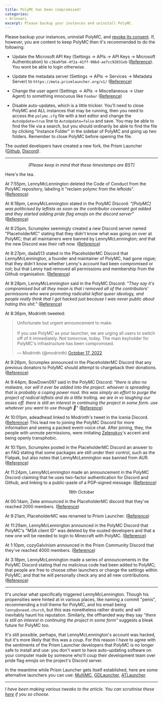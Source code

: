 ```yaml
---
title: PolyMC has been compromised!
categories:
- Orinnari
excerpt: Please backup your instances and uninstall PolyMC.
---
```

Please backup your instances, uninstall PolyMC, and [revoke its consent](https://microsoft.com/consent/). If, however, you are content to keep PolyMC then it's recommended to do the following:

- Update the Microsoft API Key (Settings → APIs → API Keys → Microsoft Authentication) to `c36a9fb6-4f2a-41ff-90bd-ae7cc92031eb` ([Reference](https://discord.com/channels/1031648380885147709/1031839576102285312/1031872355510788237)). You wont be able to login otherwise.

- Update the metadata server (Settings → APIs → Services → Metadata Server) to `https://meta.prismlauncher.org/v1/` ([Reference](https://discord.com/channels/1031648380885147709/1031839576102285312/1031865784621871144))

- Change the user agent (Settings → APIs → Miscellaneous → User Agent) to something innocuous like `Foobar` ([Reference](https://gist.github.com/Earthcomputer/dc65391f84a2c19ebac6c33506fd7751))

- Disable auto-updates, which is a little trickier. You'll need to close PolyMC and ALL instances that may be running, then you need to access the `polymc.cfg` file with a text editor and change the `AutoUpdate=true` line to `AutoUpdate=false` and save. You may be able to find the file via a search, but you should ordinarily be able to find the file by clicking "Instance Folder" in the sidebar of PolyMC and going up two folders. Remember to close PolyMC before opening the file.

The ousted developers have created a new fork, the Prism Launcher ([Github](https://github.com/PrismLauncher), [Discord](https://discord.gg/prismlauncher)).

---

<p><center><i>(Please keep in mind that these timestamps are BST)</i></center></p>

Here's the tea.

At 7:55pm, LennyMcLennington deleted the Code of Conduct from the PolyMC repository, labeling it "reclaim polymc from the leftoids". ([Reference](https://github.com/PolyMC/PolyMC/commit/ccf282593dcdbe189c99b81b8bc90cb203aed3ee))

At 8:18pm, LennyMcLennington stated in the PolyMC Discord: *"[PolyMC] was politicised by leftists as soon as the contributor covenant got added and they started adding pride flag emojis on the discord server"* ([Reference](https://discord.com/channels/923671181020766230/923671181020766233/1031647468930215946))

At 8:25pm, Scrumplex seemingly created a new Discord server named "PlaceholderMC" stating that they didn't know what was going on over at PolyMC; that all maintainers were banned by LennyMcLennington; and that the new Discord was their raft now. ([Reference](https://discord.com/channels/1031648380885147709/1031649048890978324/1031649115685265460))

At 8:27pm, dada513 stated in the PlaceholderMC Discord that LennyMcLennington, a founder and maintainer of PolyMC, had gone rogue; that they didn't know whether Lenny's account had been compromised or not; but that Lenny had removed all permissions and membership from the Github organisation. ([Reference](https://discord.com/channels/1031648380885147709/1031649048890978324/1031649789697335328))

At 8:28pm, LennyMcLennington said in the PolyMC Discord: *"They say it's compromised but all they mean is that i removed all of the contributors' permissons who were promoting radicalist leftist queer ideology, and people really think that I got hacked just because I was never public about hating this shit."* ([Reference](https://discord.com/channels/923671181020766230/923671181020766233/1031649880038457424))

At 8:36pm, Modrinth tweeted:
<blockquote class="twitter-tweet"><p lang="en" dir="ltr">Unfortunate but urgent announcement to make.<br><br>If you use PolyMC as your launcher, we are urging all users to switch off of it immediately. Not tomorrow, today. The main keyholder for PolyMC&#39;s infrastructure has been compromised.</p>&mdash; Modrinth (@modrinth) <a href="https://twitter.com/modrinth/status/1582093129641234432">October 17, 2022</a></blockquote> <script async src="https://platform.twitter.com/widgets.js" charset="utf-8"></script>

At 9:26pm, Scrumplex announced in the PlaceholderMC Discord that any previous donators to PolyMC should attempt to chargeback their donations. ([Reference](https://discord.com/channels/1031648380885147709/1031649048890978324/1031664566058360884))

At 9:44pm, BowDown097 said in the PolyMC Discord: *"there is also no malware, nor will it ever be added into the project. whoever is spreading that is probably a coping power mod. this was simply an effort to purge the project of radical leftists and do a little trolling. we are in vc laughing our asses off. there is still an interest in continuing the project in some form. use whatever you want to use though 🤷"* ([Reference](https://discord.com/channels/923671181020766230/923672379144671263/1031668989941796874))

At 10:01pm, adeadhead linked to Modrinth's tweet in the Icenia Discord. ([Reference](https://discord.com/channels/558071874161082368/957804789029294092/1031673358640758815)) This lead me to joining the PolyMC Discord for more information and seeing a packed event-voice chat. After joining, they, the people with unmute permissions, were imitating [Zelenskyy](https://en.wikipedia.org/wiki/Volodymyr_Zelenskyy)'s accent and being openly transphobic.

At 10:11pm, Scrumplex posted in the PlaceholderMC Discord an answer to an FAQ stating that some packages are still under their control, such as the Flatpak, but also notes that LennyMcLennington was banned from AUR. ([Reference](https://discord.com/channels/1031648380885147709/1031655392821919907/1031675731572437052))

At 11:24pm, LennyMcLennington made an announcement in the PolyMC Discord claiming that he uses two-factor authentication for Discord and Github, and linking to a public-paste of a PGP-signed message. ([Reference](https://discord.com/channels/923671181020766230/923672379144671263/1031694145833680906))

<p><center>18th October</center></p>

At 00:14am, Zeke announced in the PlaceholderMC discord that they've reached 2000 members. ([Reference](https://discord.com/channels/1031648380885147709/1031649048890978324/1031706756751036518))

At 9:21am, PlaceholderMC was renamed to Prism Launcher. ([Reference](https://discord.com/channels/1031648380885147709/1031731112352948245/1031844554602725446))

At 11:29am, LennyMcLennington announced in the PolyMC Discord that PolyMC's "MSA client ID" was deleted by the ousted developers and that a new one will be needed to login to Minecraft with PolyMC. ([Reference](https://discord.com/channels/923671181020766230/923672379144671263/1031876634988527616))

At 1:10pm, cozyGalvinism announced in the Prism Community Discord that they've reached 4000 members. ([Reference](https://discord.com/channels/1031648380885147709/1031839469936062534/1031902130379964426))

At 3:18pm, LennyMcLennington made a series of announcements in the PolyMC Discord stating that no malicious code had been added to PolyMC; that people are free to choose other launchers or change the settings within PolyMC; and that he will personally check any and all new contributions. ([Reference](https://discord.com/channels/923671181020766230/923672379144671263/1031934382967107644))

---

It's unclear what specifically triggered LennyMcLennington. Though his propensities were hinted at in various places, like naming a commit "penis", recommending a troll theme for PolyMC, and his email being `lenny@sneed.church`, but this was nonetheless rather drastic and will inevitably haunt his reputation. Similarly, the offhanded way they say *"there is still an interest in continuing the project in some form"* suggests a bleak future for PolyMC too.

It's still possible, perhaps, that LennyMcLennington's account was hacked, but it's more likely that this was a coup. For this reason I have to agree with the sentiments of the Prism Launcher developers that PolyMC is no longer safe to install and use: you don't want to have auto-updating software on your computer made by someone who'll coup their development team over pride flag emojis on the project's Discord server.

In the meantime while Prism Launcher gets itself established, here are some alternative launchers you can use: [MultiMC](https://multimc.org/), [GDLauncher](https://gdevs.io/), [ATLauncher](https://atlauncher.com/).

---

*I have been making various tweaks to the article. You can scrutinise these [here](https://github.com/Protonull/protonull.github.io/commits/master/_posts/2022-10-18-polymc-drama.md) if you so choose.*
